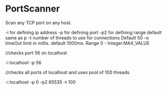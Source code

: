 # PortScanner
Scan any TCP port on any host.


-i for defining ip address
-p for defining port
-p2 for defining range default same as p
-t number of threads to use for connections   Default 50
-o timeOut limit in millis. default 1000ms. Range 0 - Integer.MAX_VALUE


 //checks port 56 on localhost
 
-i localhost -p 56  

//checks all ports of localhost and uses pool of 100 threads

-i localhost -p 0 -p2 65535 -t 100
